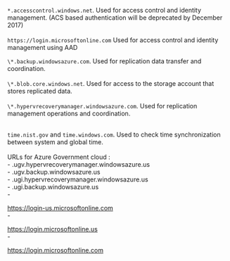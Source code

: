``*.accesscontrol.windows.net``. Used for access control and identity management. (ACS based authentication will be deprecated by December 2017) <br/><br/>
``https://login.microsoftonline.com`` Used for access control and identity management using AAD

``\*.backup.windowsazure.com``. Used for replication data transfer and coordination. <br/><br/> ``\*.blob.core.windows.net``. Used for access to the storage account that stores replicated data.<br/><br/> ``\*.hypervrecoverymanager.windowsazure.com``. Used for replication management operations and coordination.<br/><br/>

``time.nist.gov`` and ``time.windows.com``. Used to check time synchronization between system and global time.
<br/><br/>
URLs for Azure Government cloud
:<br/>- .ugv.hypervrecoverymanager.windowsazure.us<br/>- .ugv.backup.windowsazure.us<br/>- .ugi.hypervrecoverymanager.windowsazure.us<br/>- .ugi.backup.windowsazure.us<br/>-

https://login-us.microsoftonline.com<br/>-

https://login.microsoftonline.us<br/>-

https://login.microsoftonline.com<br/>



